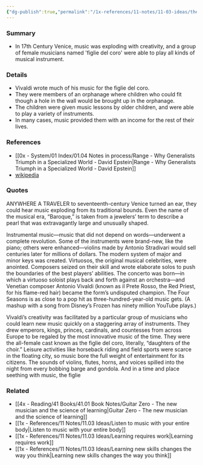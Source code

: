 ```yaml
---
{"dg-publish":true,"permalink":"/1x-references/11-notes/11-03-ideas/the-figlia-del-coro-the-all-female-multi-instrumental-band/","title":"The figlia del coro - The all female multi-instrumental band","dgShowBacklinks":false}
---
```



### Summary
- In 17th Century Venice, music was exploding with creativity, and a group of female musicians named 'figlie del coro' were able to play all kinds of musical instrument.

### Details
- Vivaldi wrote much of his music for the figlie del coro.
- They were members of an orphanage where children who could fit though a hole in the wall would be brought up in the orphanage. 
- The children were given music lessons by older children, and were able to play a variety of instruments.
- In many cases, music provided them with an income for the rest of their lives.

### References
- [[0x - System/01 Index/01.04 Notes in process/Range - Why Generalists Triumph in a Specialized World - David Epstein\|Range - Why Generalists Triumph in a Specialized World - David Epstein]]
- [wikipedia](https://en.wikipedia.org/wiki/Ospedale_della_Piet%C3%A0)

### Quotes
ANYWHERE A TRAVELER to seventeenth-century Venice turned an ear, they could hear music exploding from its traditional bounds. Even the name of the musical era, “Baroque,” is taken from a jewelers’ term to describe a pearl that was extravagantly large and unusually shaped.

Instrumental music—music that did not depend on words—underwent a complete revolution. Some of the instruments were brand-new, like the piano; others were enhanced—violins made by Antonio Stradivari would sell centuries later for millions of dollars. The modern system of major and minor keys was created. Virtuosos, the original musical celebrities, were anointed. Composers seized on their skill and wrote elaborate solos to push the boundaries of the best players’ abilities. The concerto was born—in which a virtuoso soloist plays back and forth against an orchestra—and Venetian composer Antonio Vivaldi (known as il Prete Rosso, the Red Priest, for his flame-red hair) became the form’s undisputed champion. The Four Seasons is as close to a pop hit as three-hundred-year-old music gets. (A mashup with a song from Disney’s Frozen has ninety million YouTube plays.)

Vivaldi’s creativity was facilitated by a particular group of musicians who could learn new music quickly on a staggering array of instruments. They drew emperors, kings, princes, cardinals, and countesses from across Europe to be regaled by the most innovative music of the time. They were the all-female cast known as the figlie del coro, literally, “daughters of the choir.” Leisure activities like horseback riding and field sports were scarce in the floating city, so music bore the full weight of entertainment for its citizens. The sounds of violins, flutes, horns, and voices spilled into the night from every bobbing barge and gondola. And in a time and place seething with music, the figlie 

### Related
- [[4x - Reading/41 Books/41.01 Book Notes/Guitar Zero - The new musician and the science of learning\|Guitar Zero - The new musician and the science of learning]]
- [[1x - References/11 Notes/11.03 Ideas/Listen to music with your entire body\|Listen to music with your entire body]]
- [[1x - References/11 Notes/11.03 Ideas/Learning requires work\|Learning requires work]]
- [[1x - References/11 Notes/11.03 Ideas/Learning new skills changes the way you think\|Learning new skills changes the way you think]]